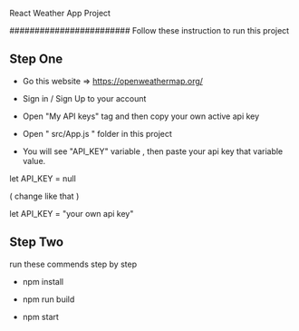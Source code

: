 React Weather App Project

########################
Follow these instruction to run this project 

## Step One ##

- Go  this website => https://openweathermap.org/

- Sign in / Sign Up to your account 

- Open "My API keys" tag and then copy your own active api key 

- Open " src/App.js " folder in this project

- You will see "API_KEY" variable , then paste your api key that variable value.

 let API_KEY = null
 
 ( change like that )
 
 let API_KEY = "your own api key"


## Step Two ##

run these commends step by step

* npm install

* npm run build 

* npm start
